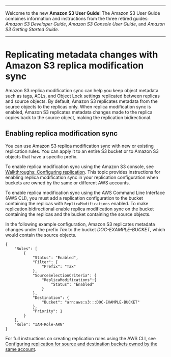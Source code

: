 --------

Welcome to the new **Amazon S3 User Guide**\! The Amazon S3 User Guide combines information and instructions from the three retired guides: *Amazon S3 Developer Guide*, *Amazon S3 Console User Guide*, and *Amazon S3 Getting Started Guide*\.

--------

# Replicating metadata changes with Amazon S3 replica modification sync<a name="replication-for-metadata-changes"></a>

Amazon S3 replica modification sync can help you keep object metadata such as tags, ACLs, and Object Lock settings replicated between replicas and source objects\. By default, Amazon S3 replicates metadata from the source objects to the replicas only\. When replica modification sync is enabled, Amazon S3 replicates metadata changes made to the replica copies back to the source object, making the replication bidirectional\.

## Enabling replica modification sync<a name="enabling-replication-for-metadata-changes"></a>

You can use Amazon S3 replica modification sync with new or existing replication rules\. You can apply it to an entire S3 bucket or to Amazon S3 objects that have a specific prefix\.

To enable replica modification sync using the Amazon S3 console, see [Walkthroughs: Configuring replication](replication-example-walkthroughs.md)\. This topic provides instructions for enabling replica modification sync in your replication configuration when buckets are owned by the same or different AWS accounts\.

To enable replica modification sync using the AWS Command Line Interface \(AWS CLI\), you must add a replication configuration to the bucket containing the replicas with `ReplicaModifications` enabled\. To make replication bidirectional enable replica modification sync on the bucket containing the replicas and the bucket containing the source objects\. 

In the following example configuration, Amazon S3 replicates metadata changes under the prefix *Tax* to the bucket *DOC\-EXAMPLE\-BUCKET*, which would contain the source objects\.

```
{
    "Rules": [
        {
            "Status": "Enabled",
            "Filter": {
                "Prefix": "Tax"
            },
            "SourceSelectionCriteria": {
                "ReplicaModifications":{
                    "Status": "Enabled"
                }
            },
            "Destination": {
                "Bucket": "arn:aws:s3:::DOC-EXAMPLE-BUCKET"
            },
            "Priority": 1
        }
    ],
    "Role": "IAM-Role-ARN"
}
```

For full instructions on creating replication rules using the AWS CLI, see [Configuring replication for source and destination buckets owned by the same account](replication-walkthrough1.md)\.